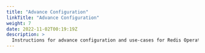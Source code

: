 ```yaml
---
title: "Advance Configuration"
linkTitle: "Advance Configuration"
weight: 7
date: 2022-11-02T00:19:19Z
description: >
  Instructions for advance configuration and use-cases for Redis Operator
---
```

